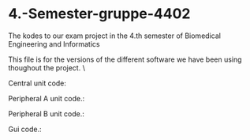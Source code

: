 # 4.-Semester-gruppe-4402
The kodes to our exam project in the 4.th semester of Biomedical Engineering and Informatics

This file is for the versions of the different software we have been using thoughout the project. \\



Central unit code: 

Peripheral A unit code.: 

Peripheral B unit code.: 

Gui code.:  

